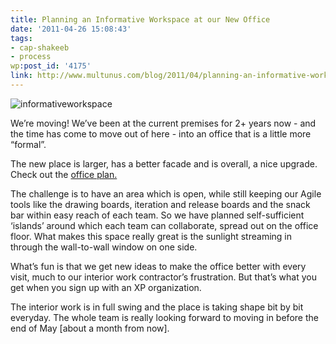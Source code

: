 ```yaml
---
title: Planning an Informative Workspace at our New Office
date: '2011-04-26 15:08:43'
tags:
- cap-shakeeb
- process
wp:post_id: '4175'
link: http://www.multunus.com/blog/2011/04/planning-an-informative-workspace-at-our-new-office/
---
```


![informativeworkspace](http://www.multunus.com/wp-content/uploads/2011/04/informativeworkspace.jpg)

We’re moving! We’ve been at the current premises for 2+ years now - and the time has come to move out of here - into an office that is a little more “formal”.

The new place is larger, has a better facade and is overall, a nice upgrade. Check out the 
[office plan.](http://www.homestyler.com/designprofile/58b86389-0d87-4317-b32c-417cc403caf6)

The challenge is to have an area which is open, while still keeping our Agile tools like the drawing boards, iteration and release boards and the snack bar within easy reach of each team. So we have planned self-sufficient ‘islands’ around which each team can collaborate, spread out on the office floor. What makes this space really great is the sunlight streaming in through the wall-to-wall window on one side.

What’s fun is that we get new ideas to make the office better with every visit, much to our interior work contractor’s frustration. But that’s what you get when you sign up with an XP organization.

The interior work is in full swing and the place is taking shape bit by bit everyday. The whole team is really looking forward to moving in before the end of May [about a month from now].
